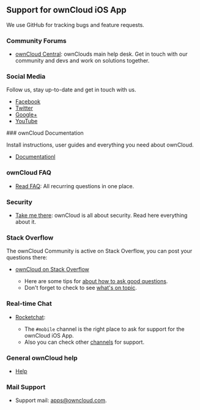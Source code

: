 ## Support for ownCloud iOS App 

We use GitHub for tracking bugs and feature requests. 

### Community Forums

* [ownCloud Central](https://central.owncloud.org/): ownClouds main help desk. Get in touch with our community and devs and work on solutions together.

### Social Media

Follow us, stay up-to-date and get in touch with us.

* [Facebook](https://www.facebook.com/ownClouders/)
* [Twitter](https://twitter.com/owncloud)
* [Google+](https://plus.google.com/+OwncloudOfficial)
* [YouTube](https://www.youtube.com/channel/UCA8Ehsdu3KaxSz5KOcCgHbw)

### ownCloud Documentation

Install instructions, user guides and everything you need about ownCloud.

* [Documentationl](https://doc.owncloud.com/)

### ownCloud FAQ

* [Read FAQ](https://owncloud.org/faq/): All recurring questions in one place.

### Security

* [Take me there](https://owncloud.org/security/): ownCloud is all about security. Read here everything about it.


### Stack Overflow

The ownCloud Community is active on Stack Overflow, you can post your questions there: 

* [ownCloud on Stack Overflow](http://stackoverflow.com/questions/tagged/owncloud)

  * Here are some tips for [about how to ask good questions](http://stackoverflow.com/help/how-to-ask).
  * Don't forget to check to see [what's on topic](http://stackoverflow.com/help/on-topic).

### Real-time Chat

* [Rocketchat](https://talk.owncloud.com):
  
  * The `#mobile` channel is the right place to ask for support for the ownCloud iOS App.
  * Also you can check other [channels](https://talk.owncloud.com/directory) for support.


### General ownCloud help

* [Help](https://owncloud.org/help/)

### Mail Support

* Support mail: apps@owncloud.com.